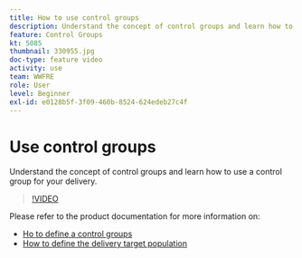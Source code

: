 ```yaml
---
title: How to use control groups
description: Understand the concept of control groups and learn how to use a control group for your delivery.
feature: Control Groups
kt: 5085
thumbnail: 330955.jpg
doc-type: feature video
activity: use
team: WWFRE
role: User
level: Beginner
exl-id: e0128b5f-3f09-460b-8524-624edeb27c4f
---
```

# Use control groups

Understand the concept of control groups and learn how to use a control group for your delivery.

>[!VIDEO](https://video.tv.adobe.com/v/330955?quality=12&learn=on)

Please refer to the product documentation for more information on:

* [Ho to define a control groups](https://experienceleague.adobe.com/docs/campaign-classic/using/orchestrating-campaigns/orchestrate-campaigns/marketing-campaign-target.html?lang=en#defining-a-control-group)
* [How to define the delivery target population](https://experienceleague.adobe.com/docs/campaign-classic/using/sending-messages/key-steps-when-creating-a-delivery/steps-defining-the-target-population.html?lang=en)
 